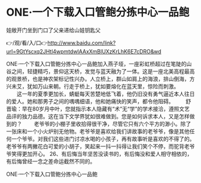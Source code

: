 # ONE·一个下载入口管鲍分拣中心一品鲍
娃敞开门坐到门口了父亲递给山娃钥匙父

👉/观/看/入/口👉http://www.baidu.com/link?url=9GtYscxq2JHtl4wpmtdwIAAxXmBlUXzKrLhK6E7cDRO&wd

ONE·一个下载入口管鲍分拣中心一品鲍加入燕子垭，一座彩虹桥超过在笔陡的山谷之间，轻捷精巧，景仰这天桥，发觉与蓝天融为了一体。这是一座北美高程最高的观景桥，也是神农架标记性兴办。人立桥上，群山如肩上的海浪，排山倒海，方兴未艾，犹如万山来朝。行走于桥上，犹如要熔化在蓝天里，惊险而刺激。
　　这一年的夏季更加长，蜻蜓每天苦楚地低飞着，他仍旧没有勇气逼近本人往日的爱人。她和那男子之间的喁喁细语，他和她痛快的笑声，都令他阻碍。
　　舒晋瑜：早在80岁月中叶，您就指示本人隐藏有“术”无“学”的学术接洽，遵照文艺品评的独力品德。这在当下文学界犹如很难做到。您是如何诉求本人，又是怎样做到的？
　　老爷爷的小棚子里收拾得很干净，尽管它只有六个平方的渺小。除了一张床和一个小火炉别无他物。老爷爷是喜欢给我们讲故事的老爷爷，像是其他任何一个爷爷。对我们这些进门讨凉水喝的小孩子，再有故事听是喜欢的不得了的。老爷爷有两撇花白可爱的小胡子，笑起来一抖一抖得让我们笑个不停，而驼背老爷爷笑得更加开心。
	26、有后悔当年坚苦没读书的，有后悔没和爱人相守相依的，有后悔曾经一念之差命运截然不同的。

ONE·一个下载入口管鲍分拣中心一品鲍
